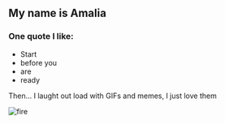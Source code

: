 
## My name is Amalia

### One quote I like:

* Start
* before you
* are 
* ready

Then... I laught out load with GIFs and memes, I just love them

![fire](https://goo.gl/images/SBmNo4)

